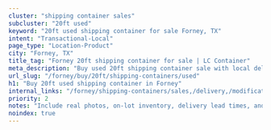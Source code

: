 ```yaml
---
cluster: "shipping container sales"
subcluster: "20ft used"
keyword: "20ft used shipping container for sale Forney, TX"
intent: "Transactional-Local"
page_type: "Location-Product"
city: "Forney, TX"
title_tag: "Forney 20ft shipping container for sale | LC Container"
meta_description: "Buy used 20ft shipping container sale with local delivery in Forney, TX. LC Container — local Since 2003. Request a fast quote today."
url_slug: "/forney/buy/20ft/shipping-containers/used"
h1: "Buy 20ft used shipping container in Forney"
internal_links: "/forney/shipping-containers/sales,/delivery,/modifications"
priority: 2
notes: "Include real photos, on-lot inventory, delivery lead times, and financing info."
noindex: true
---
```


<!-- TODO: Add unique city/inventory copy, images, and internal links here. -->
